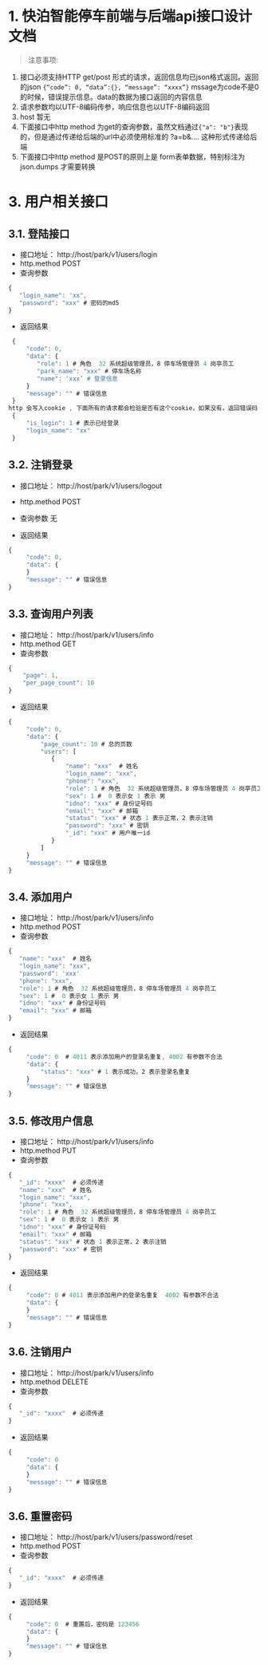 # 1. 快泊智能停车前端与后端api接口设计文档

> 注意事项:
1. 接口必须支持HTTP get/post 形式的请求，返回信息均已json格式返回。返回的json 
`{“code”: 0, “data”:{}, “message”: “xxxx”}` mssage为code不是0的时候，错误提示信息。data的数据为接口返回的内容信息
2. 请求参数均以UTF-8编码传参，响应信息也以UTF-8编码返回
3. host 暂无
4. 下面接口中http method 为get的查询参数，虽然文档通过```{"a": "b"}```表现的，但是通过传递给后端的url中必须使用标准的 ?a=b&.... 这种形式传递给后端
5. 下面接口中http method 是POST的原则上是 form表单数据，特别标注为json.dumps 才需要转换

# 3. 用户相关接口

## 3.1. 登陆接口

 - 接口地址： http://host/park/v1/users/login
 - http.method POST
 - 查询参数 

 ```js
 {
    "login_name": 'xx",
    "password": "xxx" # 密码的md5
 }
 ```

 - 返回结果

```js
 {
     "code": 0,
     "data": {
        "role": 1 # 角色  32 系统超级管理员，8 停车场管理员 4 岗亭员工
        "park_name": "xxx" # 停车场名称
        "name": 'xxx’ # 登录信息
     }
     "message": "" # 错误信息
 }
http 会写入cookie , 下面所有的请求都会检验是否有这个cookie，如果没有，返回错误码
 {
     "is_login": 1 # 表示已经登录
     "login_name": "xx"
 }
```

## 3.2. 注销登录

 - 接口地址： http://host/park/v1/users/logout
 - http.method POST
 - 查询参数 无

 - 返回结果

```js
{
     "code": 0,
     "data": {
     }
     "message": "" # 错误信息
}
```

## 3.3. 查询用户列表

 - 接口地址： http://host/park/v1/users/info
 - http.method GET
 - 查询参数

 ```js
 {
     "page": 1,
     "per_page_count": 10 
 }
 ```

 - 返回结果

```js
{
     "code": 0,
     "data": {
         "page_count": 10 # 总的页数
         "users": [
	        {
                "name": "xxx"  # 姓名     
                "login_name": "xxx", 
                "phone": "xxx",
                "role": 1 # 角色  32 系统超级管理员，8 停车场管理员 4 岗亭员工
                "sex": 1 #  0 表示女 1 表示 男
                "idno": "xxx" # 身份证号码
                "email": "xxx" # 邮箱
                "status": "xxx" # 状态 1 表示正常，2 表示注销
                "password": "xxx" # 密钥
                "_id": "xxx" # 用户唯一id
            }             
         ]
     }
     "message": "" # 错误信息
}
```


## 3.4. 添加用户

 - 接口地址： http://host/park/v1/users/info
 - http.method POST
 - 查询参数

 ```js
 {
    "name": "xxx"  # 姓名     
    "login_name": "xxx", 
    "password": 'xxx'
    "phone": "xxx",
    "role": 1 # 角色  32 系统超级管理员，8 停车场管理员 4 岗亭员工
    "sex": 1 #  0 表示女 1 表示 男 
    "idno": "xxx" # 身份证号码
    "email": "xxx" # 邮箱
}
 ```

 - 返回结果

```js
{
     "code": 0  # 4011 表示添加用户的登录名重复, 4002 有参数不合法
     "data": {
         "status": "xxx" # 1 表示成功，2 表示登录名重复
     }
     "message": "" # 错误信息
}
```

## 3.5. 修改用户信息

 - 接口地址： http://host/park/v1/users/info
 - http.method PUT
 - 查询参数

 ```js
 {
    "_id": "xxxx"  # 必须传递
    "name": "xxx"  # 姓名     
    "login_name": "xxx", 
    "phone": "xxx",
    "role": 1 # 角色  32 系统超级管理员，8 停车场管理员 4 岗亭员工
    "sex": 1 #  0 表示女 1 表示 男
    "idno": "xxx" # 身份证号码
    "email": "xxx" # 邮箱
    "status": "xxx" # 状态 1 表示正常，2 表示注销
    "password": "xxx" # 密钥
}
 ```

 - 返回结果

```js
{
     "code": 0 # 4011 表示添加用户的登录名重复  4002 有参数不合法
     "data": {
     }
     "message": "" # 错误信息
}
```

## 3.6. 注销用户

 - 接口地址： http://host/park/v1/users/info
 - http.method DELETE
 - 查询参数

 ```js
 {
    "_id": "xxxx"  # 必须传递
}
 ```

 - 返回结果

```js
{
     "code": 0
     "data": {
     }
     "message": "" # 错误信息
}
```

## 3.6. 重置密码

 - 接口地址： http://host/park/v1/users/password/reset
 - http.method POST
 - 查询参数

 ```js
 {
    "_id": "xxxx"  # 必须传递
}
 ```

 - 返回结果

```js
{
     "code": 0  # 重置后，密码是 123456
     "data": {
     }
     "message": "" # 错误信息
}
```

